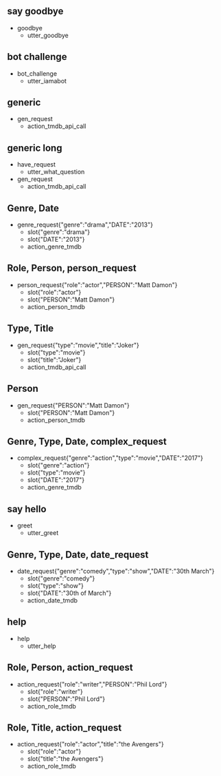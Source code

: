## say goodbye
* goodbye
  - utter_goodbye

## bot challenge
* bot_challenge
  - utter_iamabot

## generic

* gen_request
    - action_tmdb_api_call

## generic long

* have_request
    - utter_what_question
* gen_request
    - action_tmdb_api_call

## Genre, Date

* genre_request{"genre":"drama","DATE":"2013"}
    - slot{"genre":"drama"}
    - slot{"DATE":"2013"}
    - action_genre_tmdb

## Role, Person, person_request

* person_request{"role":"actor","PERSON":"Matt Damon"}
    - slot{"role":"actor"}
    - slot{"PERSON":"Matt Damon"}
    - action_person_tmdb

## Type, Title

* gen_request{"type":"movie","title":"Joker"}
    - slot{"type":"movie"}
    - slot{"title":"Joker"}
    - action_tmdb_api_call

## Person

* gen_request{"PERSON":"Matt Damon"}
    - slot{"PERSON":"Matt Damon"}
    - action_person_tmdb

## Genre, Type, Date, complex_request

* complex_request{"genre":"action","type":"movie","DATE":"2017"}
    - slot{"genre":"action"}
    - slot{"type":"movie"}
    - slot{"DATE":"2017"}
    - action_genre_tmdb

## say hello
* greet
  - utter_greet

## Genre, Type, Date, date_request

* date_request{"genre":"comedy","type":"show","DATE":"30th March"}
    - slot{"genre":"comedy"}
    - slot{"type":"show"}
    - slot{"DATE":"30th of March"}
    - action_date_tmdb

## help

* help
	- utter_help

## Role, Person, action_request

* action_request{"role":"writer","PERSON":"Phil Lord"}
    - slot{"role":"writer"}
    - slot{"PERSON":"Phil Lord"}
    - action_role_tmdb

## Role, Title, action_request

* action_request{"role":"actor","title":"the Avengers"}
    - slot{"role":"actor"}
    - slot{"title":"the Avengers"}
    - action_role_tmdb
